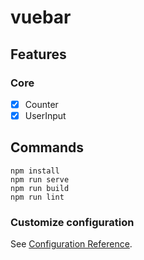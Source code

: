 # vuebar

## Features
### Core
* [x] Counter
* [x] UserInput

## Commands
```
npm install
npm run serve
npm run build
npm run lint
```
### Customize configuration
See [Configuration Reference](https://cli.vuejs.org/config/).
